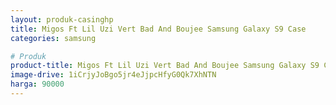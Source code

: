```yaml
---
layout: produk-casinghp
title: Migos Ft Lil Uzi Vert Bad And Boujee Samsung Galaxy S9 Case
categories: samsung

# Produk
product-title: Migos Ft Lil Uzi Vert Bad And Boujee Samsung Galaxy S9 Case
image-drive: 1iCrjyJoBgo5jr4eJjpcHfyG0Qk7XhNTN
harga: 90000
---
```

